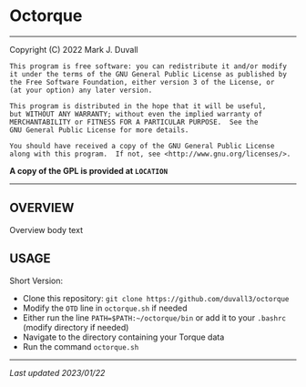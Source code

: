 # Octorque

---

Copyright (C) 2022 Mark J. Duvall

    This program is free software: you can redistribute it and/or modify
    it under the terms of the GNU General Public License as published by
    the Free Software Foundation, either version 3 of the License, or
    (at your option) any later version.

    This program is distributed in the hope that it will be useful,
    but WITHOUT ANY WARRANTY; without even the implied warranty of
    MERCHANTABILITY or FITNESS FOR A PARTICULAR PURPOSE.  See the
    GNU General Public License for more details.

    You should have received a copy of the GNU General Public License
    along with this program.  If not, see <http://www.gnu.org/licenses/>.

**A copy of the GPL is provided at `LOCATION`**

---

## OVERVIEW

Overview body text

## USAGE

Short Version:
- Clone this repository: `git clone https://github.com/duvall3/octorque`
- Modify the `OTD` line in `octorque.sh` if needed
- Either run the line `PATH=$PATH:~/octorque/bin` or add it to your `.bashrc` (modify directory if needed)
- Navigate to the directory containing your Torque data
- Run the command `octorque.sh`

---

*Last updated 2023/01/22*
